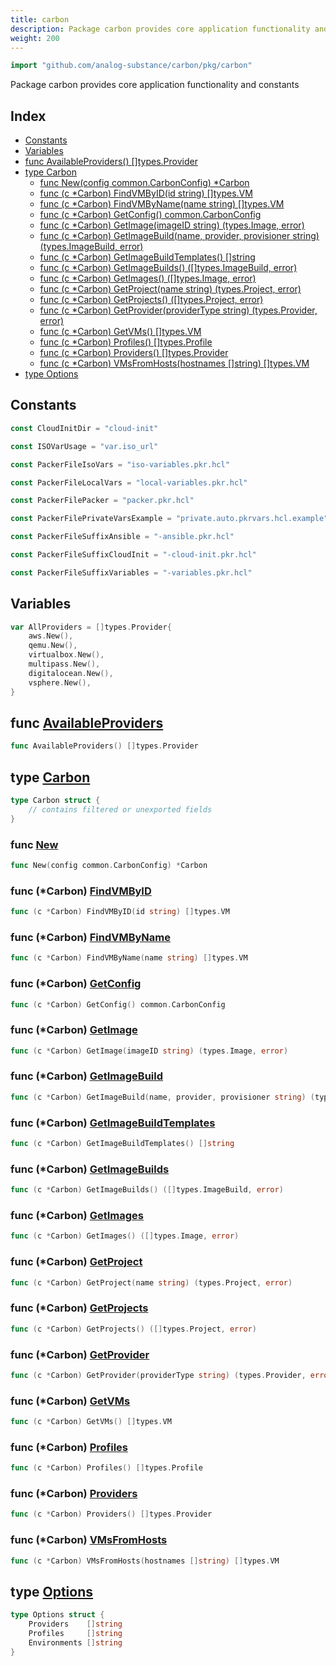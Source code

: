 ```yaml
---
title: carbon
description: Package carbon provides core application functionality and constants
weight: 200
---
```



```go
import "github.com/analog-substance/carbon/pkg/carbon"
```

Package carbon provides core application functionality and constants

## Index

- [Constants](<#constants>)
- [Variables](<#variables>)
- [func AvailableProviders\(\) \[\]types.Provider](<#AvailableProviders>)
- [type Carbon](<#Carbon>)
  - [func New\(config common.CarbonConfig\) \*Carbon](<#New>)
  - [func \(c \*Carbon\) FindVMByID\(id string\) \[\]types.VM](<#Carbon.FindVMByID>)
  - [func \(c \*Carbon\) FindVMByName\(name string\) \[\]types.VM](<#Carbon.FindVMByName>)
  - [func \(c \*Carbon\) GetConfig\(\) common.CarbonConfig](<#Carbon.GetConfig>)
  - [func \(c \*Carbon\) GetImage\(imageID string\) \(types.Image, error\)](<#Carbon.GetImage>)
  - [func \(c \*Carbon\) GetImageBuild\(name, provider, provisioner string\) \(types.ImageBuild, error\)](<#Carbon.GetImageBuild>)
  - [func \(c \*Carbon\) GetImageBuildTemplates\(\) \[\]string](<#Carbon.GetImageBuildTemplates>)
  - [func \(c \*Carbon\) GetImageBuilds\(\) \(\[\]types.ImageBuild, error\)](<#Carbon.GetImageBuilds>)
  - [func \(c \*Carbon\) GetImages\(\) \(\[\]types.Image, error\)](<#Carbon.GetImages>)
  - [func \(c \*Carbon\) GetProject\(name string\) \(types.Project, error\)](<#Carbon.GetProject>)
  - [func \(c \*Carbon\) GetProjects\(\) \(\[\]types.Project, error\)](<#Carbon.GetProjects>)
  - [func \(c \*Carbon\) GetProvider\(providerType string\) \(types.Provider, error\)](<#Carbon.GetProvider>)
  - [func \(c \*Carbon\) GetVMs\(\) \[\]types.VM](<#Carbon.GetVMs>)
  - [func \(c \*Carbon\) Profiles\(\) \[\]types.Profile](<#Carbon.Profiles>)
  - [func \(c \*Carbon\) Providers\(\) \[\]types.Provider](<#Carbon.Providers>)
  - [func \(c \*Carbon\) VMsFromHosts\(hostnames \[\]string\) \[\]types.VM](<#Carbon.VMsFromHosts>)
- [type Options](<#Options>)


## Constants

<a name="CloudInitDir"></a>

```go
const CloudInitDir = "cloud-init"
```

<a name="ISOVarUsage"></a>

```go
const ISOVarUsage = "var.iso_url"
```

<a name="PackerFileIsoVars"></a>

```go
const PackerFileIsoVars = "iso-variables.pkr.hcl"
```

<a name="PackerFileLocalVars"></a>

```go
const PackerFileLocalVars = "local-variables.pkr.hcl"
```

<a name="PackerFilePacker"></a>

```go
const PackerFilePacker = "packer.pkr.hcl"
```

<a name="PackerFilePrivateVarsExample"></a>

```go
const PackerFilePrivateVarsExample = "private.auto.pkrvars.hcl.example"
```

<a name="PackerFileSuffixAnsible"></a>

```go
const PackerFileSuffixAnsible = "-ansible.pkr.hcl"
```

<a name="PackerFileSuffixCloudInit"></a>

```go
const PackerFileSuffixCloudInit = "-cloud-init.pkr.hcl"
```

<a name="PackerFileSuffixVariables"></a>

```go
const PackerFileSuffixVariables = "-variables.pkr.hcl"
```

## Variables

<a name="AllProviders"></a>

```go
var AllProviders = []types.Provider{
    aws.New(),
    qemu.New(),
    virtualbox.New(),
    multipass.New(),
    digitalocean.New(),
    vsphere.New(),
}
```

<a name="AvailableProviders"></a>
## func [AvailableProviders](<https://github.com/analog-substance/carbon/blob/main/pkg/carbon/providers.go#L17>)

```go
func AvailableProviders() []types.Provider
```



<a name="Carbon"></a>
## type [Carbon](<https://github.com/analog-substance/carbon/blob/main/pkg/carbon/main.go#L16-L25>)



```go
type Carbon struct {
    // contains filtered or unexported fields
}
```

<a name="New"></a>
### func [New](<https://github.com/analog-substance/carbon/blob/main/pkg/carbon/main.go#L39>)

```go
func New(config common.CarbonConfig) *Carbon
```



<a name="Carbon.FindVMByID"></a>
### func \(\*Carbon\) [FindVMByID](<https://github.com/analog-substance/carbon/blob/main/pkg/carbon/virtual_machines.go#L46>)

```go
func (c *Carbon) FindVMByID(id string) []types.VM
```



<a name="Carbon.FindVMByName"></a>
### func \(\*Carbon\) [FindVMByName](<https://github.com/analog-substance/carbon/blob/main/pkg/carbon/virtual_machines.go#L55>)

```go
func (c *Carbon) FindVMByName(name string) []types.VM
```



<a name="Carbon.GetConfig"></a>
### func \(\*Carbon\) [GetConfig](<https://github.com/analog-substance/carbon/blob/main/pkg/carbon/main.go#L61>)

```go
func (c *Carbon) GetConfig() common.CarbonConfig
```



<a name="Carbon.GetImage"></a>
### func \(\*Carbon\) [GetImage](<https://github.com/analog-substance/carbon/blob/main/pkg/carbon/images.go#L80>)

```go
func (c *Carbon) GetImage(imageID string) (types.Image, error)
```



<a name="Carbon.GetImageBuild"></a>
### func \(\*Carbon\) [GetImageBuild](<https://github.com/analog-substance/carbon/blob/main/pkg/carbon/images.go#L49>)

```go
func (c *Carbon) GetImageBuild(name, provider, provisioner string) (types.ImageBuild, error)
```



<a name="Carbon.GetImageBuildTemplates"></a>
### func \(\*Carbon\) [GetImageBuildTemplates](<https://github.com/analog-substance/carbon/blob/main/pkg/carbon/images.go#L20>)

```go
func (c *Carbon) GetImageBuildTemplates() []string
```



<a name="Carbon.GetImageBuilds"></a>
### func \(\*Carbon\) [GetImageBuilds](<https://github.com/analog-substance/carbon/blob/main/pkg/carbon/images.go#L32>)

```go
func (c *Carbon) GetImageBuilds() ([]types.ImageBuild, error)
```



<a name="Carbon.GetImages"></a>
### func \(\*Carbon\) [GetImages](<https://github.com/analog-substance/carbon/blob/main/pkg/carbon/images.go#L63>)

```go
func (c *Carbon) GetImages() ([]types.Image, error)
```



<a name="Carbon.GetProject"></a>
### func \(\*Carbon\) [GetProject](<https://github.com/analog-substance/carbon/blob/main/pkg/carbon/projects.go#L30>)

```go
func (c *Carbon) GetProject(name string) (types.Project, error)
```



<a name="Carbon.GetProjects"></a>
### func \(\*Carbon\) [GetProjects](<https://github.com/analog-substance/carbon/blob/main/pkg/carbon/projects.go#L12>)

```go
func (c *Carbon) GetProjects() ([]types.Project, error)
```



<a name="Carbon.GetProvider"></a>
### func \(\*Carbon\) [GetProvider](<https://github.com/analog-substance/carbon/blob/main/pkg/carbon/providers.go#L54>)

```go
func (c *Carbon) GetProvider(providerType string) (types.Provider, error)
```



<a name="Carbon.GetVMs"></a>
### func \(\*Carbon\) [GetVMs](<https://github.com/analog-substance/carbon/blob/main/pkg/carbon/virtual_machines.go#L12>)

```go
func (c *Carbon) GetVMs() []types.VM
```



<a name="Carbon.Profiles"></a>
### func \(\*Carbon\) [Profiles](<https://github.com/analog-substance/carbon/blob/main/pkg/carbon/profiles.go#L10>)

```go
func (c *Carbon) Profiles() []types.Profile
```



<a name="Carbon.Providers"></a>
### func \(\*Carbon\) [Providers](<https://github.com/analog-substance/carbon/blob/main/pkg/carbon/providers.go#L50>)

```go
func (c *Carbon) Providers() []types.Provider
```



<a name="Carbon.VMsFromHosts"></a>
### func \(\*Carbon\) [VMsFromHosts](<https://github.com/analog-substance/carbon/blob/main/pkg/carbon/virtual_machines.go#L69>)

```go
func (c *Carbon) VMsFromHosts(hostnames []string) []types.VM
```



<a name="Options"></a>
## type [Options](<https://github.com/analog-substance/carbon/blob/main/pkg/carbon/main.go#L10-L14>)



```go
type Options struct {
    Providers    []string
    Profiles     []string
    Environments []string
}
```

